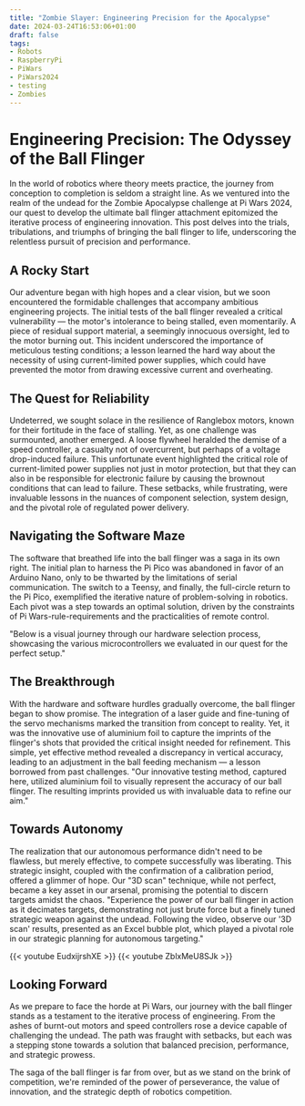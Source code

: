 ```yaml
---
title: "Zombie Slayer: Engineering Precision for the Apocalypse"
date: 2024-03-24T16:53:06+01:00
draft: false
tags:
- Robots
- RaspberryPi
- PiWars
- PiWars2024
- testing
- Zombies
---
```


# Engineering Precision: The Odyssey of the Ball Flinger
In the world of robotics where theory meets practice, the journey from conception to completion is seldom a straight line. As we ventured into the realm of the undead for the Zombie Apocalypse challenge at Pi Wars 2024, our quest to develop the ultimate ball flinger attachment epitomized the iterative process of engineering innovation. This post delves into the trials, tribulations, and triumphs of bringing the ball flinger to life, underscoring the relentless pursuit of precision and performance.

## A Rocky Start
Our adventure began with high hopes and a clear vision, but we soon encountered the formidable challenges that accompany ambitious engineering projects. The initial tests of the ball flinger revealed a critical vulnerability — the motor's intolerance to being stalled, even momentarily. A piece of residual support material, a seemingly innocuous oversight, led to the motor burning out. This incident underscored the importance of meticulous testing conditions; a lesson learned the hard way about the necessity of using current-limited power supplies, which could have prevented the motor from drawing excessive current and overheating.

## The Quest for Reliability
Undeterred, we sought solace in the resilience of Ranglebox motors, known for their fortitude in the face of stalling. Yet, as one challenge was surmounted, another emerged. A loose flywheel heralded the demise of a speed controller, a casualty not of overcurrent, but perhaps of a voltage drop-induced failure. This unfortunate event highlighted the critical role of current-limited power supplies not just in motor protection, but that they can also in be responsible for electronic failure by causing the brownout conditions that can lead to failure. These setbacks, while frustrating, were invaluable lessons in the nuances of component selection, system design, and the pivotal role of regulated power delivery.

## Navigating the Software Maze
The software that breathed life into the ball flinger was a saga in its own right. The initial plan to harness the Pi Pico was abandoned in favor of an Arduino Nano, only to be thwarted by the limitations of serial communication. The switch to a Teensy, and finally, the full-circle return to the Pi Pico, exemplified the iterative nature of problem-solving in robotics. Each pivot was a step towards an optimal solution, driven by the constraints of Pi Wars-rule-requirements and the practicalities of remote control.

"Below is a visual journey through our hardware selection process, showcasing the various microcontrollers we evaluated in our quest for the perfect setup."

## The Breakthrough
With the hardware and software hurdles gradually overcome, the ball flinger began to show promise. The integration of a laser guide and fine-tuning of the servo mechanisms marked the transition from concept to reality. Yet, it was the innovative use of aluminium foil to capture the imprints of the flinger's shots that provided the critical insight needed for refinement. This simple, yet effective method revealed a discrepancy in vertical accuracy, leading to an adjustment in the ball feeding mechanism — a lesson borrowed from past challenges.
"Our innovative testing method, captured here, utilized aluminium foil to visually represent the accuracy of our ball flinger. The resulting imprints provided us with invaluable data to refine our aim."

## Towards Autonomy
The realization that our autonomous performance didn't need to be flawless, but merely effective, to compete successfully was liberating. This strategic insight, coupled with the confirmation of a calibration period, offered a glimmer of hope. Our "3D scan" technique, while not perfect, became a key asset in our arsenal, promising the potential to discern targets amidst the chaos.
"Experience the power of our ball flinger in action as it decimates targets, demonstrating not just brute force but a finely tuned strategic weapon against the undead. Following the video, observe our '3D scan' results, presented as an Excel bubble plot, which played a pivotal role in our strategic planning for autonomous targeting."

{{< youtube EudxijrshXE >}}
{{< youtube ZblxMeU8SJk >}}

## Looking Forward
As we prepare to face the horde at Pi Wars, our journey with the ball flinger stands as a testament to the iterative process of engineering. From the ashes of burnt-out motors and speed controllers rose a device capable of challenging the undead. The path was fraught with setbacks, but each was a stepping stone towards a solution that balanced precision, performance, and strategic prowess.

The saga of the ball flinger is far from over, but as we stand on the brink of competition, we're reminded of the power of perseverance, the value of innovation, and the strategic depth of robotics competition.

